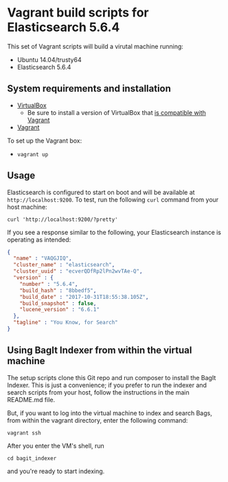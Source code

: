 # Vagrant build scripts for Elasticsearch 5.6.4

This set of Vagrant scripts will build a virutal machine running:

* Ubuntu 14.04/trusty64
* Elasticsearch 5.6.4

## System requirements and installation

* [VirtualBox](https://www.virtualbox.org/)
  * Be sure to install a version of VirtualBox that [is compatible with Vagrant](https://www.vagrantup.com/docs/virtualbox/)
* [Vagrant](http://www.vagrantup.com)

To set up the Vagrant box:

* `vagrant up`

## Usage

Elasticsearch is configured to start on boot and will be available at `http://localhost:9200`. To test, run the following `curl` command from your host machine:

`curl 'http://localhost:9200/?pretty'`

If you see a response similar to the following, your Elasticsearch instance is operating as intended:

```json
{
  "name" : "VAQGJIQ",
  "cluster_name" : "elasticsearch",
  "cluster_uuid" : "ecverQDfRp2lPn2wvTAe-Q",
  "version" : {
    "number" : "5.6.4",
    "build_hash" : "8bbedf5",
    "build_date" : "2017-10-31T18:55:38.105Z",
    "build_snapshot" : false,
    "lucene_version" : "6.6.1"
  },
  "tagline" : "You Know, for Search"
}
```

## Using BagIt Indexer from within the virtual machine

The setup scripts clone this Git repo and run composer to install the BagIt Indexer. This is just a convenience; if you prefer to run the indexer and search scripts from your host, follow the instructions in the main README.md file.

But, if you want to log into the virtual machine to index and search Bags, from within the vagrant directory, enter the following command:

```vagrant ssh```

After you enter the VM's shell, run 

```cd bagit_indexer```

and you're ready to start indexing. 
